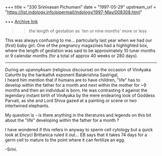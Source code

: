 +++
title = "330 Srinivasan Pichumani"
date = "1997-05-29"
upstream_url = "https://list.indology.info/pipermail/indology/1997-May/008308.html"

+++
[Archive link](https://list.indology.info/pipermail/indology/1997-May/008308.html)

>>the length of gestation as `ten or nine months' more or less

This was always confusing to me... particularly last year when 
we had our (first) baby girl.  One of the pregnancy magazines
had a highlighted box, where the length of gestation was said
to be approximately 10 lunar months or 9 calendar months (for 
a total of approx 40 weeks or 280 days).
_________

During an upannyAsam (religious discourse) on the occasion of
VinAyaka Caturthi by the harikathA exponent Balakrishna Sastrigal,  
I heard him mention that if humans are to have children, "life"
has to develop within the father for a month and next within
the mother for ~9 months and then an individual is born.  He
was contrasting it against the legendary instant birth of 
VinAyaka by the mere endearing look of Goddess Parvati, as 
she and Lord Shiva gazed at a painting or scene or two 
intertwined elephants.

My question is - is there anything in the literatures and legends 
on this bit about the "life" developing within the father for a 
month ? 

I have wondered if this refers in anyway to sperm cell cytology 
but a quick look at Encycl Brittanica ruled it out... EB says
that it takes 74 days for a germ cell to mature to the point
where it can fertilize an egg.

-Srini.




